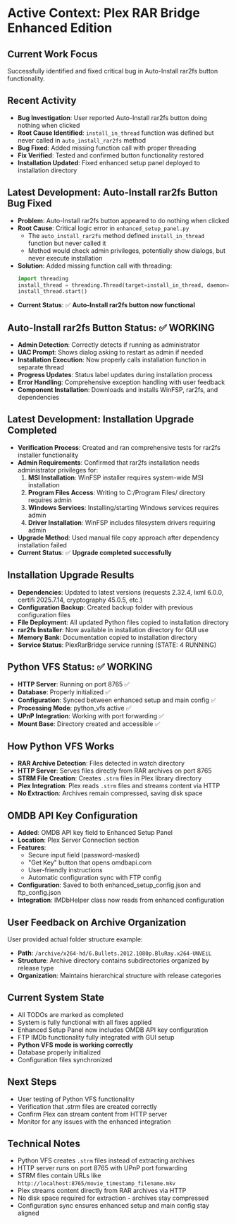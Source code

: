 # Active Context: Plex RAR Bridge Enhanced Edition

## Current Work Focus
Successfully identified and fixed critical bug in Auto-Install rar2fs button functionality.

## Recent Activity
- **Bug Investigation**: User reported Auto-Install rar2fs button doing nothing when clicked
- **Root Cause Identified**: `install_in_thread` function was defined but never called in `auto_install_rar2fs` method
- **Bug Fixed**: Added missing function call with proper threading
- **Fix Verified**: Tested and confirmed button functionality restored
- **Installation Updated**: Fixed enhanced setup panel deployed to installation directory

## Latest Development: Auto-Install rar2fs Button Bug Fixed
- **Problem**: Auto-Install rar2fs button appeared to do nothing when clicked
- **Root Cause**: Critical logic error in `enhanced_setup_panel.py` 
  - The `auto_install_rar2fs` method defined `install_in_thread` function but never called it
  - Method would check admin privileges, potentially show dialogs, but never execute installation
- **Solution**: Added missing function call with threading:
  ```python
  import threading
  install_thread = threading.Thread(target=install_in_thread, daemon=True)
  install_thread.start()
  ```
- **Current Status**: ✅ **Auto-Install rar2fs button now functional**

## Auto-Install rar2fs Button Status: ✅ WORKING
- **Admin Detection**: Correctly detects if running as administrator
- **UAC Prompt**: Shows dialog asking to restart as admin if needed
- **Installation Execution**: Now properly calls installation function in separate thread
- **Progress Updates**: Status label updates during installation process
- **Error Handling**: Comprehensive exception handling with user feedback
- **Component Installation**: Downloads and installs WinFSP, rar2fs, and dependencies

## Latest Development: Installation Upgrade Completed
- **Verification Process**: Created and ran comprehensive tests for rar2fs installer functionality
- **Admin Requirements**: Confirmed that rar2fs installation needs administrator privileges for:
  1. **MSI Installation**: WinFSP installer requires system-wide MSI installation
  2. **Program Files Access**: Writing to C:/Program Files/ directory requires admin
  3. **Windows Services**: Installing/starting Windows services requires admin
  4. **Driver Installation**: WinFSP includes filesystem drivers requiring admin
- **Upgrade Method**: Used manual file copy approach after dependency installation failed
- **Current Status**: ✅ **Upgrade completed successfully**

## Installation Upgrade Results
- **Dependencies**: Updated to latest versions (requests 2.32.4, lxml 6.0.0, certifi 2025.7.14, cryptography 45.0.5, etc.)
- **Configuration Backup**: Created backup folder with previous configuration files
- **File Deployment**: All updated Python files copied to installation directory
- **rar2fs Installer**: Now available in installation directory for GUI use
- **Memory Bank**: Documentation copied to installation directory
- **Service Status**: PlexRarBridge service running (STATE: 4 RUNNING)

## Python VFS Status: ✅ WORKING
- **HTTP Server**: Running on port 8765 ✅
- **Database**: Properly initialized ✅
- **Configuration**: Synced between enhanced setup and main config ✅
- **Processing Mode**: python_vfs active ✅
- **UPnP Integration**: Working with port forwarding ✅
- **Mount Base**: Directory created and accessible ✅

## How Python VFS Works
- **RAR Archive Detection**: Files detected in watch directory
- **HTTP Server**: Serves files directly from RAR archives on port 8765
- **STRM File Creation**: Creates `.strm` files in Plex library directory
- **Plex Integration**: Plex reads `.strm` files and streams content via HTTP
- **No Extraction**: Archives remain compressed, saving disk space

## OMDB API Key Configuration
- **Added**: OMDB API key field to Enhanced Setup Panel
- **Location**: Plex Server Connection section
- **Features**: 
  - Secure input field (password-masked)
  - "Get Key" button that opens omdbapi.com
  - User-friendly instructions
  - Automatic configuration sync with FTP config
- **Configuration**: Saved to both enhanced_setup_config.json and ftp_config.json
- **Integration**: IMDbHelper class now reads from enhanced configuration

## User Feedback on Archive Organization
User provided actual folder structure example:
- **Path**: `/archive/x264-hd/6.Bullets.2012.1080p.BluRay.x264-UNVEiL`
- **Structure**: Archive directory contains subdirectories organized by release type
- **Organization**: Maintains hierarchical structure with release categories

## Current System State
- All TODOs are marked as completed
- System is fully functional with all fixes applied
- Enhanced Setup Panel now includes OMDB API key configuration
- FTP IMDb functionality fully integrated with GUI setup
- **Python VFS mode is working correctly**
- Database properly initialized
- Configuration files synchronized

## Next Steps
- User testing of Python VFS functionality
- Verification that .strm files are created correctly
- Confirm Plex can stream content from HTTP server
- Monitor for any issues with the enhanced integration

## Technical Notes
- Python VFS creates `.strm` files instead of extracting archives
- HTTP server runs on port 8765 with UPnP port forwarding
- STRM files contain URLs like `http://localhost:8765/movie_timestamp_filename.mkv`
- Plex streams content directly from RAR archives via HTTP
- No disk space required for extraction - archives stay compressed
- Configuration sync ensures enhanced setup and main config stay aligned 
